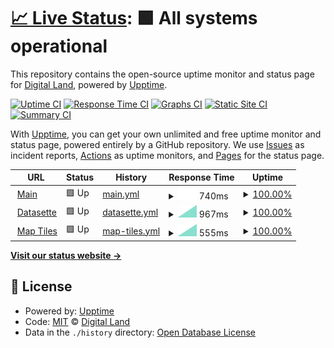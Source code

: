 # [📈 Live Status](https://digital-land.github.io/service-status): <!--live status--> **🟩 All systems operational**

This repository contains the open-source uptime monitor and status page for [Digital Land](https://digital-land.github.io), powered by [Upptime](https://github.com/upptime/upptime).

[![Uptime CI](https://github.com/digital-land/service-status/workflows/Uptime%20CI/badge.svg)](https://github.com/digital-land/service-status/actions?query=workflow%3A%22Uptime+CI%22)
[![Response Time CI](https://github.com/digital-land/service-status/workflows/Response%20Time%20CI/badge.svg)](https://github.com/digital-land/service-status/actions?query=workflow%3A%22Response+Time+CI%22)
[![Graphs CI](https://github.com/digital-land/service-status/workflows/Graphs%20CI/badge.svg)](https://github.com/digital-land/service-status/actions?query=workflow%3A%22Graphs+CI%22)
[![Static Site CI](https://github.com/digital-land/service-status/workflows/Static%20Site%20CI/badge.svg)](https://github.com/digital-land/service-status/actions?query=workflow%3A%22Static+Site+CI%22)
[![Summary CI](https://github.com/digital-land/service-status/workflows/Summary%20CI/badge.svg)](https://github.com/digital-land/service-status/actions?query=workflow%3A%22Summary+CI%22)

With [Upptime](https://upptime.js.org), you can get your own unlimited and free uptime monitor and status page, powered entirely by a GitHub repository. We use [Issues](https://github.com/digital-land/service-status/issues) as incident reports, [Actions](https://github.com/digital-land/service-status/actions) as uptime monitors, and [Pages](https://digital-land.github.io/service-status) for the status page.

<!--start: status pages-->
<!-- This summary is generated by Upptime (https://github.com/upptime/upptime) -->
<!-- Do not edit this manually, your changes will be overwritten -->
<!-- prettier-ignore -->
| URL | Status | History | Response Time | Uptime |
| --- | ------ | ------- | ------------- | ------ |
| <img alt="" src="https://icons.duckduckgo.com/ip3/www.planning.data.gov.uk.ico" height="13"> [Main](https://www.planning.data.gov.uk) | 🟩 Up | [main.yml](https://github.com/digital-land/service-status/commits/HEAD/history/main.yml) | <details><summary><img alt="Response time graph" src="./graphs/main/response-time-week.png" height="20"> 740ms</summary><br><a href="https://service-status.planning.data.gov.uk/history/main"><img alt="Response time 740" src="https://img.shields.io/endpoint?url=https%3A%2F%2Fraw.githubusercontent.com%2Fdigital-land%2Fservice-status%2FHEAD%2Fapi%2Fmain%2Fresponse-time.json"></a><br><a href="https://service-status.planning.data.gov.uk/history/main"><img alt="24-hour response time 740" src="https://img.shields.io/endpoint?url=https%3A%2F%2Fraw.githubusercontent.com%2Fdigital-land%2Fservice-status%2FHEAD%2Fapi%2Fmain%2Fresponse-time-day.json"></a><br><a href="https://service-status.planning.data.gov.uk/history/main"><img alt="7-day response time 740" src="https://img.shields.io/endpoint?url=https%3A%2F%2Fraw.githubusercontent.com%2Fdigital-land%2Fservice-status%2FHEAD%2Fapi%2Fmain%2Fresponse-time-week.json"></a><br><a href="https://service-status.planning.data.gov.uk/history/main"><img alt="30-day response time 740" src="https://img.shields.io/endpoint?url=https%3A%2F%2Fraw.githubusercontent.com%2Fdigital-land%2Fservice-status%2FHEAD%2Fapi%2Fmain%2Fresponse-time-month.json"></a><br><a href="https://service-status.planning.data.gov.uk/history/main"><img alt="1-year response time 740" src="https://img.shields.io/endpoint?url=https%3A%2F%2Fraw.githubusercontent.com%2Fdigital-land%2Fservice-status%2FHEAD%2Fapi%2Fmain%2Fresponse-time-year.json"></a></details> | <details><summary><a href="https://service-status.planning.data.gov.uk/history/main">100.00%</a></summary><a href="https://service-status.planning.data.gov.uk/history/main"><img alt="All-time uptime 100.00%" src="https://img.shields.io/endpoint?url=https%3A%2F%2Fraw.githubusercontent.com%2Fdigital-land%2Fservice-status%2FHEAD%2Fapi%2Fmain%2Fuptime.json"></a><br><a href="https://service-status.planning.data.gov.uk/history/main"><img alt="24-hour uptime 100.00%" src="https://img.shields.io/endpoint?url=https%3A%2F%2Fraw.githubusercontent.com%2Fdigital-land%2Fservice-status%2FHEAD%2Fapi%2Fmain%2Fuptime-day.json"></a><br><a href="https://service-status.planning.data.gov.uk/history/main"><img alt="7-day uptime 100.00%" src="https://img.shields.io/endpoint?url=https%3A%2F%2Fraw.githubusercontent.com%2Fdigital-land%2Fservice-status%2FHEAD%2Fapi%2Fmain%2Fuptime-week.json"></a><br><a href="https://service-status.planning.data.gov.uk/history/main"><img alt="30-day uptime 100.00%" src="https://img.shields.io/endpoint?url=https%3A%2F%2Fraw.githubusercontent.com%2Fdigital-land%2Fservice-status%2FHEAD%2Fapi%2Fmain%2Fuptime-month.json"></a><br><a href="https://service-status.planning.data.gov.uk/history/main"><img alt="1-year uptime 100.00%" src="https://img.shields.io/endpoint?url=https%3A%2F%2Fraw.githubusercontent.com%2Fdigital-land%2Fservice-status%2FHEAD%2Fapi%2Fmain%2Fuptime-year.json"></a></details>
| <img alt="" src="https://icons.duckduckgo.com/ip3/datasette.planning.data.gov.uk.ico" height="13"> [Datasette](https://datasette.planning.data.gov.uk) | 🟩 Up | [datasette.yml](https://github.com/digital-land/service-status/commits/HEAD/history/datasette.yml) | <details><summary><img alt="Response time graph" src="./graphs/datasette/response-time-week.png" height="20"> 967ms</summary><br><a href="https://service-status.planning.data.gov.uk/history/datasette"><img alt="Response time 967" src="https://img.shields.io/endpoint?url=https%3A%2F%2Fraw.githubusercontent.com%2Fdigital-land%2Fservice-status%2FHEAD%2Fapi%2Fdatasette%2Fresponse-time.json"></a><br><a href="https://service-status.planning.data.gov.uk/history/datasette"><img alt="24-hour response time 967" src="https://img.shields.io/endpoint?url=https%3A%2F%2Fraw.githubusercontent.com%2Fdigital-land%2Fservice-status%2FHEAD%2Fapi%2Fdatasette%2Fresponse-time-day.json"></a><br><a href="https://service-status.planning.data.gov.uk/history/datasette"><img alt="7-day response time 967" src="https://img.shields.io/endpoint?url=https%3A%2F%2Fraw.githubusercontent.com%2Fdigital-land%2Fservice-status%2FHEAD%2Fapi%2Fdatasette%2Fresponse-time-week.json"></a><br><a href="https://service-status.planning.data.gov.uk/history/datasette"><img alt="30-day response time 967" src="https://img.shields.io/endpoint?url=https%3A%2F%2Fraw.githubusercontent.com%2Fdigital-land%2Fservice-status%2FHEAD%2Fapi%2Fdatasette%2Fresponse-time-month.json"></a><br><a href="https://service-status.planning.data.gov.uk/history/datasette"><img alt="1-year response time 967" src="https://img.shields.io/endpoint?url=https%3A%2F%2Fraw.githubusercontent.com%2Fdigital-land%2Fservice-status%2FHEAD%2Fapi%2Fdatasette%2Fresponse-time-year.json"></a></details> | <details><summary><a href="https://service-status.planning.data.gov.uk/history/datasette">100.00%</a></summary><a href="https://service-status.planning.data.gov.uk/history/datasette"><img alt="All-time uptime 100.00%" src="https://img.shields.io/endpoint?url=https%3A%2F%2Fraw.githubusercontent.com%2Fdigital-land%2Fservice-status%2FHEAD%2Fapi%2Fdatasette%2Fuptime.json"></a><br><a href="https://service-status.planning.data.gov.uk/history/datasette"><img alt="24-hour uptime 100.00%" src="https://img.shields.io/endpoint?url=https%3A%2F%2Fraw.githubusercontent.com%2Fdigital-land%2Fservice-status%2FHEAD%2Fapi%2Fdatasette%2Fuptime-day.json"></a><br><a href="https://service-status.planning.data.gov.uk/history/datasette"><img alt="7-day uptime 100.00%" src="https://img.shields.io/endpoint?url=https%3A%2F%2Fraw.githubusercontent.com%2Fdigital-land%2Fservice-status%2FHEAD%2Fapi%2Fdatasette%2Fuptime-week.json"></a><br><a href="https://service-status.planning.data.gov.uk/history/datasette"><img alt="30-day uptime 100.00%" src="https://img.shields.io/endpoint?url=https%3A%2F%2Fraw.githubusercontent.com%2Fdigital-land%2Fservice-status%2FHEAD%2Fapi%2Fdatasette%2Fuptime-month.json"></a><br><a href="https://service-status.planning.data.gov.uk/history/datasette"><img alt="1-year uptime 100.00%" src="https://img.shields.io/endpoint?url=https%3A%2F%2Fraw.githubusercontent.com%2Fdigital-land%2Fservice-status%2FHEAD%2Fapi%2Fdatasette%2Fuptime-year.json"></a></details>
| <img alt="" src="https://icons.duckduckgo.com/ip3/datasette-tiles.planning.data.gov.uk.ico" height="13"> [Map Tiles](https://datasette-tiles.planning.data.gov.uk) | 🟩 Up | [map-tiles.yml](https://github.com/digital-land/service-status/commits/HEAD/history/map-tiles.yml) | <details><summary><img alt="Response time graph" src="./graphs/map-tiles/response-time-week.png" height="20"> 555ms</summary><br><a href="https://service-status.planning.data.gov.uk/history/map-tiles"><img alt="Response time 555" src="https://img.shields.io/endpoint?url=https%3A%2F%2Fraw.githubusercontent.com%2Fdigital-land%2Fservice-status%2FHEAD%2Fapi%2Fmap-tiles%2Fresponse-time.json"></a><br><a href="https://service-status.planning.data.gov.uk/history/map-tiles"><img alt="24-hour response time 555" src="https://img.shields.io/endpoint?url=https%3A%2F%2Fraw.githubusercontent.com%2Fdigital-land%2Fservice-status%2FHEAD%2Fapi%2Fmap-tiles%2Fresponse-time-day.json"></a><br><a href="https://service-status.planning.data.gov.uk/history/map-tiles"><img alt="7-day response time 555" src="https://img.shields.io/endpoint?url=https%3A%2F%2Fraw.githubusercontent.com%2Fdigital-land%2Fservice-status%2FHEAD%2Fapi%2Fmap-tiles%2Fresponse-time-week.json"></a><br><a href="https://service-status.planning.data.gov.uk/history/map-tiles"><img alt="30-day response time 555" src="https://img.shields.io/endpoint?url=https%3A%2F%2Fraw.githubusercontent.com%2Fdigital-land%2Fservice-status%2FHEAD%2Fapi%2Fmap-tiles%2Fresponse-time-month.json"></a><br><a href="https://service-status.planning.data.gov.uk/history/map-tiles"><img alt="1-year response time 555" src="https://img.shields.io/endpoint?url=https%3A%2F%2Fraw.githubusercontent.com%2Fdigital-land%2Fservice-status%2FHEAD%2Fapi%2Fmap-tiles%2Fresponse-time-year.json"></a></details> | <details><summary><a href="https://service-status.planning.data.gov.uk/history/map-tiles">100.00%</a></summary><a href="https://service-status.planning.data.gov.uk/history/map-tiles"><img alt="All-time uptime 100.00%" src="https://img.shields.io/endpoint?url=https%3A%2F%2Fraw.githubusercontent.com%2Fdigital-land%2Fservice-status%2FHEAD%2Fapi%2Fmap-tiles%2Fuptime.json"></a><br><a href="https://service-status.planning.data.gov.uk/history/map-tiles"><img alt="24-hour uptime 100.00%" src="https://img.shields.io/endpoint?url=https%3A%2F%2Fraw.githubusercontent.com%2Fdigital-land%2Fservice-status%2FHEAD%2Fapi%2Fmap-tiles%2Fuptime-day.json"></a><br><a href="https://service-status.planning.data.gov.uk/history/map-tiles"><img alt="7-day uptime 100.00%" src="https://img.shields.io/endpoint?url=https%3A%2F%2Fraw.githubusercontent.com%2Fdigital-land%2Fservice-status%2FHEAD%2Fapi%2Fmap-tiles%2Fuptime-week.json"></a><br><a href="https://service-status.planning.data.gov.uk/history/map-tiles"><img alt="30-day uptime 100.00%" src="https://img.shields.io/endpoint?url=https%3A%2F%2Fraw.githubusercontent.com%2Fdigital-land%2Fservice-status%2FHEAD%2Fapi%2Fmap-tiles%2Fuptime-month.json"></a><br><a href="https://service-status.planning.data.gov.uk/history/map-tiles"><img alt="1-year uptime 100.00%" src="https://img.shields.io/endpoint?url=https%3A%2F%2Fraw.githubusercontent.com%2Fdigital-land%2Fservice-status%2FHEAD%2Fapi%2Fmap-tiles%2Fuptime-year.json"></a></details>

<!--end: status pages-->

[**Visit our status website →**](https://digital-land.github.io/service-status)

## 📄 License

- Powered by: [Upptime](https://github.com/upptime/upptime)
- Code: [MIT](./LICENSE) © [Digital Land](https://digital-land.github.io)
- Data in the `./history` directory: [Open Database License](https://opendatacommons.org/licenses/odbl/1-0/)
